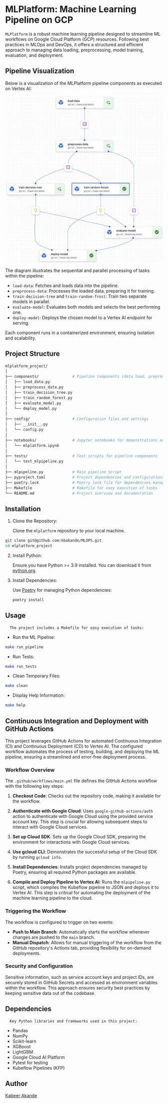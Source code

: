    # MLPlatform: Machine Learning Pipeline on GCP
   `MLPlatform` is a robust machine learning pipeline designed to streamline ML workflows on Google Cloud Platform (GCP) resources. Following best practices in MLOps and DevOps, it offers a structured and efficient approach to managing data loading, preprocessing, model training, evaluation, and deployment.

   ## Pipeline Visualization

   Below is a visualization of the MLPlatform pipeline components as executed on Vertex AI:

   ![MLPlatform Pipeline on Vertex AI](images/mlpipeline.png)

   The diagram illustrates the sequential and parallel processing of tasks within the pipeline:

   - `load-data`: Fetches and loads data into the pipeline.
   - `preprocess-data`: Processes the loaded data, preparing it for training.
   - `train-decision-tree` and `train-random-frost`: Train two separate models in parallel.
   - `evaluate-model`: Evaluates both models and selects the best performing one.
   - `deploy-model`: Deploys the chosen model to a Vertex AI endpoint for serving.

   Each component runs in a containerized environment, ensuring isolation and scalability.
   ## Project Structure

   ```graphql
   mlplatform_project/
   │
   ├── components/               # Pipeline components (data load, preprocess, train, etc.)
   │   ├── load_data.py
   │   ├── preprocess_data.py
   │   ├── train_decision_tree.py
   │   ├── train_random_forest.py
   │   ├── evaluate_model.py
   │   └── deploy_model.py
   │
   ├── config/                   # Configuration files and settings
   │   ├── __init__.py
   │   └── config.py
   │
   ├── notebooks/                # Jupyter notebooks for demonstrations and experiments
   │   └── mlplatform.ipynb
   │
   ├── tests/                    # Test scripts for pipeline components
   │   └── test_mlpipeline.py
   │
   ├── mlpipeline.py             # Main pipeline script
   ├── pyproject.toml            # Project dependencies and configurations
   ├── poetry.lock               # Poetry lock file for dependencies management
   ├── Makefile                  # Makefile for easy execution of tasks
   └── README.md                 # Project overview and documentation
   ```
   ## Installation

   1. Clone the Repository:

      Clone the `mlplatform` repository to your local machine.

   ```bash
   git clone git@github.com:kbakande/MLOPS.git
   cd mlplatform_project
   ```

   2. Install Python:

      Ensure you have Python >= 3.9 installed. You can download it from [python.org](https://www.python.org/).

   3. Install Dependencies:

      Use [Poetry](https://python-poetry.org/) for managing Python dependencies:

      ```bash
      poetry install
      ```

   ## Usage
      The project includes a Makefile for easy execution of tasks:

   * Run the ML Pipeline:

   ```bash
   make run_pipeline
   ```

   * Run Tests:

   ```bash
   make run_tests
   ```

   * Clean Temporary Files:

   ```bash
   make clean
   ```

   * Display Help Information:

   ```bash
   make help
   ```

   ## Continuous Integration and Deployment with GitHub Actions

   This project leverages GitHub Actions for automated Continuous Integration (CI) and Continuous Deployment (CD) to Vertex AI. The configured workflow automates the process of testing, building, and deploying the ML pipeline, ensuring a streamlined and error-free deployment process.

   ### Workflow Overview

   The `.github/workflows/main.yml` file defines the GitHub Actions workflow with the following key steps:

   1. **Checkout Code**: Checks out the repository code, making it available for the workflow.

   2. **Authenticate with Google Cloud**: Uses `google-github-actions/auth` action to authenticate with Google Cloud using the provided service account key. This step is crucial for allowing subsequent steps to interact with Google Cloud services.

   3. **Set up Cloud SDK**: Sets up the Google Cloud SDK, preparing the environment for interactions with Google Cloud services.

   4. **Use gcloud CLI**: Demonstrates the successful setup of the Cloud SDK by running `gcloud info`.

   5. **Install Dependencies**: Installs project dependencies managed by Poetry, ensuring all required Python packages are available.

   6. **Compile and Deploy Pipeline to Vertex AI**: Runs the `mlpipeline.py` script, which compiles the Kubeflow pipeline to JSON and deploys it to Vertex AI. This step is critical for automating the deployment of the machine learning pipeline to the cloud.

   ### Triggering the Workflow

   The workflow is configured to trigger on two events:

   - **Push to Main Branch**: Automatically starts the workflow whenever changes are pushed to the `main` branch.
   - **Manual Dispatch**: Allows for manual triggering of the workflow from the GitHub repository's Actions tab, providing flexibility for on-demand deployments.

   ### Security and Configuration

   Sensitive information, such as service account keys and project IDs, are securely stored in GitHub Secrets and accessed as environment variables within the workflow. This approach ensures security best practices by keeping sensitive data out of the codebase.

   ## Dependencies

      Key Python libraries and frameworks used in this project:

   * Pandas
   * NumPy
   * Scikit-learn
   * XGBoost
   * LightGBM
   * Google Cloud AI Platform
   * Pytest for testing
   * Kubeflow Pipelines (KFP)

   ## Author
   [Kabeer Akande](https://www.linkedin.com/in/koakande/)
